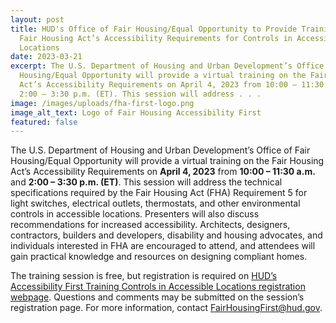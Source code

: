 ```yaml
---
layout: post
title: HUD's Office of Fair Housing/Equal Opportunity to Provide Training on
  Fair Housing Act’s Accessibility Requirements for Controls in Accessible
  Locations
date: 2023-03-21
excerpt: The U.S. Department of Housing and Urban Development’s Office of Fair
  Housing/Equal Opportunity will provide a virtual training on the Fair Housing
  Act’s Accessibility Requirements on April 4, 2023 from 10:00 – 11:30 a.m. and
  2:00 – 3:30 p.m. (ET). This session will address . . .
image: /images/uploads/fha-first-logo.png
image_alt_text: Logo of Fair Housing Accessibility First
featured: false
---
```

The U.S. Department of Housing and Urban Development’s Office of Fair Housing/Equal Opportunity will provide a virtual training on the Fair Housing Act’s Accessibility Requirements on **April 4, 2023** from **10:00 – 11:30 a.m.** and **2:00 – 3:30 p.m. (ET)**. This session will address the technical specifications required by the Fair Housing Act (FHA) Requirement 5 for light switches, electrical outlets, thermostats, and other environmental controls in accessible locations. Presenters will also discuss recommendations for increased accessibility. Architects, designers, contractors, builders and developers, disability and housing advocates, and individuals interested in FHA are encouraged to attend, and attendees will gain practical knowledge and resources on designing compliant homes. 

The training session is free, but registration is required on [HUD’s Accessibility First Training Controls in Accessible Locations registration webpage](https://register.gotowebinar.com/rt/6862472510513841750). Questions and comments may be submitted on the session’s registration page. For more information, contact [FairHousingFirst@hud.gov](mailto:FairHousingFirst@hud.gov).